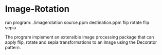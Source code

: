 # Image-Rotation

run program:
./imagerotation source.ppm destination.ppm flip rotate flip sepia

The program implement an extensible image processing package that can apply flip, rotate and sepia transformations to
an image using the Decorator pattern. 
